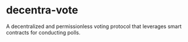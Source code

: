 # decentra-vote
A decentralized and permissionless voting protocol that leverages smart contracts for conducting polls.
